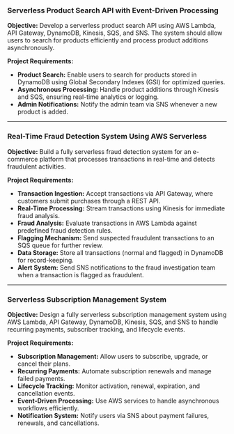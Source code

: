 ### **Serverless Product Search API with Event-Driven Processing**  
**Objective:** Develop a serverless product search API using AWS Lambda, API Gateway, DynamoDB, Kinesis, SQS, and SNS. The system should allow users to search for products efficiently and process product additions asynchronously.  

**Project Requirements:**  
- **Product Search:** Enable users to search for products stored in DynamoDB using Global Secondary Indexes (GSI) for optimized queries.  
- **Asynchronous Processing:** Handle product additions through Kinesis and SQS, ensuring real-time analytics or logging.  
- **Admin Notifications:** Notify the admin team via SNS whenever a new product is added.  

---

### **Real-Time Fraud Detection System Using AWS Serverless**  
**Objective:** Build a fully serverless fraud detection system for an e-commerce platform that processes transactions in real-time and detects fraudulent activities.  

**Project Requirements:**  
- **Transaction Ingestion:** Accept transactions via API Gateway, where customers submit purchases through a REST API.  
- **Real-Time Processing:** Stream transactions using Kinesis for immediate fraud analysis.  
- **Fraud Analysis:** Evaluate transactions in AWS Lambda against predefined fraud detection rules.  
- **Flagging Mechanism:** Send suspected fraudulent transactions to an SQS queue for further review.  
- **Data Storage:** Store all transactions (normal and flagged) in DynamoDB for record-keeping.  
- **Alert System:** Send SNS notifications to the fraud investigation team when a transaction is flagged as fraudulent.  

---

### **Serverless Subscription Management System**  
**Objective:** Design a fully serverless subscription management system using AWS Lambda, API Gateway, DynamoDB, Kinesis, SQS, and SNS to handle recurring payments, subscriber tracking, and lifecycle events.  

**Project Requirements:**  
- **Subscription Management:** Allow users to subscribe, upgrade, or cancel their plans.  
- **Recurring Payments:** Automate subscription renewals and manage failed payments.  
- **Lifecycle Tracking:** Monitor activation, renewal, expiration, and cancellation events.  
- **Event-Driven Processing:** Use AWS services to handle asynchronous workflows efficiently.  
- **Notification System:** Notify users via SNS about payment failures, renewals, and cancellations.  
